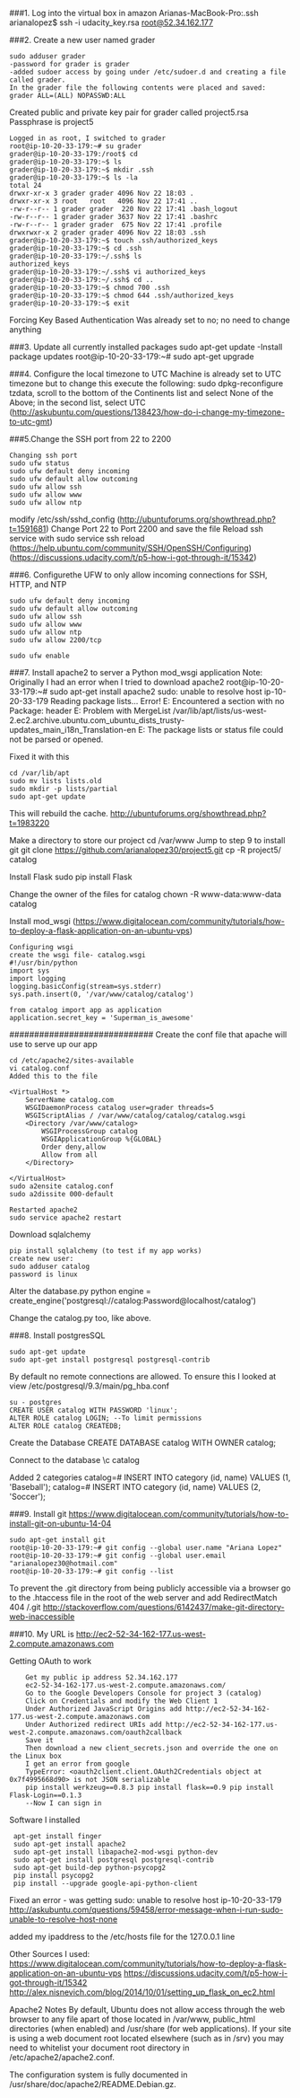 ###1. Log into the virtual box in amazon
Arianas-MacBook-Pro:.ssh arianalopez$ ssh -i udacity_key.rsa root@52.34.162.177

###2. Create a new user named grader
```
sudo adduser grader
-password for grader is grader
-added sudoer access by going under /etc/sudoer.d and creating a file called grader.
In the grader file the following contents were placed and saved:
grader ALL=(ALL) NOPASSWD:ALL
```
Created public and private key pair for grader called project5.rsa
Passphrase is project5
```
Logged in as root, I switched to grader
root@ip-10-20-33-179:~# su grader
grader@ip-10-20-33-179:/root$ cd
grader@ip-10-20-33-179:~$ ls
grader@ip-10-20-33-179:~$ mkdir .ssh
grader@ip-10-20-33-179:~$ ls -la
total 24
drwxr-xr-x 3 grader grader 4096 Nov 22 18:03 .
drwxr-xr-x 3 root   root   4096 Nov 22 17:41 ..
-rw-r--r-- 1 grader grader  220 Nov 22 17:41 .bash_logout
-rw-r--r-- 1 grader grader 3637 Nov 22 17:41 .bashrc
-rw-r--r-- 1 grader grader  675 Nov 22 17:41 .profile
drwxrwxr-x 2 grader grader 4096 Nov 22 18:03 .ssh
grader@ip-10-20-33-179:~$ touch .ssh/authorized_keys
grader@ip-10-20-33-179:~$ cd .ssh
grader@ip-10-20-33-179:~/.ssh$ ls
authorized_keys
grader@ip-10-20-33-179:~/.ssh$ vi authorized_keys 
grader@ip-10-20-33-179:~/.ssh$ cd ..
grader@ip-10-20-33-179:~$ chmod 700 .ssh
grader@ip-10-20-33-179:~$ chmod 644 .ssh/authorized_keys 
grader@ip-10-20-33-179:~$ exit
```
Forcing Key Based Authentication
Was already set to no; no need to change anything

###3. Update all currently installed packages
sudo apt-get update
-Install package updates
root@ip-10-20-33-179:~# sudo apt-get upgrade

###4. Configure the local timezone to UTC
Machine is already set to UTC timezone
but to change this execute the following:
sudo dpkg-reconfigure tzdata, scroll to the bottom of the Continents list and select None of the Above; in the second list, select UTC
(http://askubuntu.com/questions/138423/how-do-i-change-my-timezone-to-utc-gmt)

###5.Change the SSH port from 22 to 2200
```
Changing ssh port
sudo ufw status
sudo ufw default deny incoming
sudo ufw default allow outcoming
sudo ufw allow ssh
sudo ufw allow www
sudo ufw allow ntp
```

modify /etc/ssh/sshd_config (http://ubuntuforums.org/showthread.php?t=1591681)
Change Port 22 to Port 2200 and save the file
Reload ssh service with sudo service ssh reload (https://help.ubuntu.com/community/SSH/OpenSSH/Configuring)
	(https://discussions.udacity.com/t/p5-how-i-got-through-it/15342)
	
###6. Configurethe UFW to only allow incoming connections for SSH, HTTP, and NTP
```
sudo ufw default deny incoming
sudo ufw default allow outcoming
sudo ufw allow ssh
sudo ufw allow www
sudo ufw allow ntp
sudo ufw allow 2200/tcp

sudo ufw enable
```

###7. Install apache2 to server a Python mod_wsgi application
Note: Originally I had an error when I tried to download apache2
root@ip-10-20-33-179:~# sudo apt-get install apache2
sudo: unable to resolve host ip-10-20-33-179
Reading package lists... Error!
E: Encountered a section with no Package: header
E: Problem with MergeList /var/lib/apt/lists/us-west-2.ec2.archive.ubuntu.com_ubuntu_dists_trusty-updates_main_i18n_Translation-en
E: The package lists or status file could not be parsed or opened.

Fixed it with this
```
cd /var/lib/apt
sudo mv lists lists.old
sudo mkdir -p lists/partial
sudo apt-get update
```

This will rebuild the cache.
http://ubuntuforums.org/showthread.php?t=1983220

Make a directory to store our project
cd /var/www
Jump to step 9 to install git
git clone https://github.com/arianalopez30/project5.git
cp -R project5/ catalog

Install Flask
sudo pip install Flask

Change the owner of the files for catalog
chown -R www-data:www-data catalog

Install mod_wsgi (https://www.digitalocean.com/community/tutorials/how-to-deploy-a-flask-application-on-an-ubuntu-vps)
```
Configuring wsgi
create the wsgi file- catalog.wsgi
#!/usr/bin/python
import sys
import logging
logging.basicConfig(stream=sys.stderr)
sys.path.insert(0, '/var/www/catalog/catalog')

from catalog import app as application
application.secret_key = 'Superman_is_awesome'
```
#############################
Create the conf file that apache will use to serve up our app
```
cd /etc/apache2/sites-available
vi catalog.conf
Added this to the file

<VirtualHost *>
	ServerName catalog.com
	WSGIDaemonProcess catalog user=grader threads=5
	WSGIScriptAlias / /var/www/catalog/catalog/catalog.wsgi
	<Directory /var/www/catalog>
		WSGIProcessGroup catalog
		WSGIApplicationGroup %{GLOBAL}
		Order deny,allow
		Allow from all
	</Directory>

</VirtualHost>
sudo a2ensite catalog.conf
sudo a2dissite 000-default

Restarted apache2
sudo service apache2 restart
```
Download sqlalchemy
```
pip install sqlalchemy (to test if my app works)
create new user:
sudo adduser catalog
password is linux
```
Alter the database.py
	python engine = create_engine('postgresql://catalog:Password@localhost/catalog')

Change the catalog.py too, like above.

###8. Install postgresSQL
```
sudo apt-get update
sudo apt-get install postgresql postgresql-contrib
```
By default no remote connections are allowed.
To ensure this I looked at view /etc/postgresql/9.3/main/pg_hba.conf 
```
su - postgres
CREATE USER catalog WITH PASSWORD 'linux';
ALTER ROLE catalog LOGIN; --To limit permissions
ALTER ROLE catalog CREATEDB;
```
Create the Database
CREATE DATABASE catalog WITH OWNER catalog;

Connect to the database
\c catalog

Added 2 categories
catalog=# INSERT INTO category (id, name) VALUES (1, 'Baseball');
catalog=# INSERT INTO category (id, name) VALUES (2, 'Soccer');

###9. Install git
https://www.digitalocean.com/community/tutorials/how-to-install-git-on-ubuntu-14-04
```
sudo apt-get install git
root@ip-10-20-33-179:~# git config --global user.name "Ariana Lopez"
root@ip-10-20-33-179:~# git config --global user.email "arianalopez30@hotmail.com"
root@ip-10-20-33-179:~# git config --list
```
To prevent the .git directory from being publicly accessible via a browser
go to the .htaccess file in the root of the web server and add
RedirectMatch 404 /\.git
http://stackoverflow.com/questions/6142437/make-git-directory-web-inaccessible

###10. My URL is http://ec2-52-34-162-177.us-west-2.compute.amazonaws.com


Getting OAuth to work
```
	Get my public ip address 52.34.162.177
	ec2-52-34-162-177.us-west-2.compute.amazonaws.com/
	Go to the Google Developers Console for project 3 (catalog)
	Click on Credentials and modify the Web Client 1
	Under Authorized JavaScript Origins add http://ec2-52-34-162-177.us-west-2.compute.amazonaws.com
	Under Authorized redirect URIs add http://ec2-52-34-162-177.us-west-2.compute.amazonaws.com/oauth2callback
	Save it
	Then download a new client_secrets.json and override the one on the Linux box
	I get an error from google 
	TypeError: <oauth2client.client.OAuth2Credentials object at 0x7f4995668d90> is not JSON serializable
	pip install werkzeug==0.8.3 pip install flask==0.9 pip install Flask-Login==0.1.3
	--Now I can sign in
```

Software I installed
```
 apt-get install finger
 sudo apt-get install apache2
 sudo apt-get install libapache2-mod-wsgi python-dev
 sudo apt-get install postgresql postgresql-contrib
 sudo apt-get build-dep python-psycopg2
 pip install psycopg2 
 pip install --upgrade google-api-python-client
``` 
 Fixed an error - was getting sudo: unable to resolve host ip-10-20-33-179 
 http://askubuntu.com/questions/59458/error-message-when-i-run-sudo-unable-to-resolve-host-none
 
 added my ipaddress to the /etc/hosts file for the 127.0.0.1 line
 
 Other Sources I used:
 https://www.digitalocean.com/community/tutorials/how-to-deploy-a-flask-application-on-an-ubuntu-vps
 https://discussions.udacity.com/t/p5-how-i-got-through-it/15342
 http://alex.nisnevich.com/blog/2014/10/01/setting_up_flask_on_ec2.html
 
 Apache2 Notes
 By default, Ubuntu does not allow access through the web browser to any file apart of 
 those located in /var/www, public_html directories (when enabled) and /usr/share 
 (for web applications). If your site is using a web document root located elsewhere 
 (such as in /srv) you may need to whitelist your document root directory 
 in /etc/apache2/apache2.conf.
 
 The configuration system is fully documented in /usr/share/doc/apache2/README.Debian.gz.
